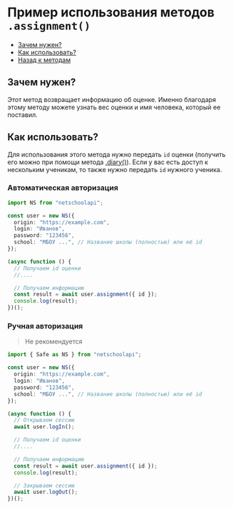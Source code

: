 # Пример использования методов `.assignment()`

- [Зачем нужен?](#зачем-нужен)
- [Как использовать?](#как-использовать)
- [Назад к методам](../guide.md#assignment)

## Зачем нужен?

Этот метод возвращает информацию об оценке. Именно благодаря этому методу можете узнать вес оценки и имя человека, который ее поставил.

## Как использовать?

Для использования этого метода нужно передать `id` оценки (получить его можно при помощи метода [.diary()](../guide.md#diary)). Если у вас есть доступ к нескольким ученикам, то также нужно передать `id` нужного ученика.

### Автоматическая авторизация

```typescript
import NS from "netschoolapi";

const user = new NS({
  origin: "https://example.com",
  login: "Иванов",
  password: "123456",
  school: "МБОУ ...", // Название школы (полностью) или её id
});

(async function () {
  // Получаем id оценки
  //....

  // Получаем информацию
  const result = await user.assignment({ id });
  console.log(result);
})();
```

### Ручная авторизация

> Не рекомендуется

```typescript
import { Safe as NS } from "netschoolapi";

const user = new NS({
  origin: "https://example.com",
  login: "Иванов",
  password: "123456",
  school: "МБОУ ...", // Название школы (полностью) или её id
});

(async function () {
  // Открываем сессию
  await user.logIn();

  // Получаем id оценки
  //....

  // Получаем информацию
  const result = await user.assignment({ id });
  console.log(result);

  // Закрываем сессию
  await user.logOut();
})();
```
